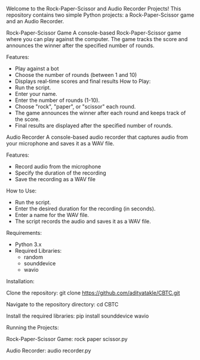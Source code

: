 Welcome to the Rock-Paper-Scissor and Audio Recorder Projects!
This repository contains two simple Python projects: a Rock-Paper-Scissor game and an Audio Recorder.

Rock-Paper-Scissor Game
A console-based Rock-Paper-Scissor game where you can play against the computer. The game tracks the score and announces the winner after the specified number of rounds.

Features:
- Play against a bot
- Choose the number of rounds (between 1 and 10)
- Displays real-time scores and final results
How to Play:
- Run the script.
- Enter your name.
- Enter the number of rounds (1-10).
- Choose "rock", "paper", or "scissor" each round.
- The game announces the winner after each round and keeps track of the score.
- Final results are displayed after the specified number of rounds.

  
Audio Recorder
A console-based audio recorder that captures audio from your microphone and saves it as a WAV file.

Features:
- Record audio from the microphone
- Specify the duration of the recording
- Save the recording as a WAV file

How to Use:
- Run the script.
- Enter the desired duration for the recording (in seconds).
- Enter a name for the WAV file.
- The script records the audio and saves it as a WAV file.

Requirements:
- Python 3.x
- Required Libraries:
  - random
  - sounddevice
  - wavio
    
Installation:

Clone the repository:
git clone https://github.com/adityatakle/CBTC.git

Navigate to the repository directory:
cd CBTC

Install the required libraries:
pip install sounddevice wavio

Running the Projects:

Rock-Paper-Scissor Game:
rock paper scissor.py

Audio Recorder:
audio recorder.py
